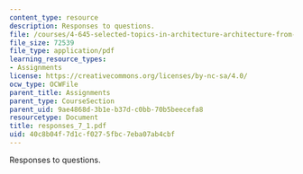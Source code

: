 ```yaml
---
content_type: resource
description: Responses to questions.
file: /courses/4-645-selected-topics-in-architecture-architecture-from-1750-to-the-present-fall-2004/40c8b04f7d1cf0275fbc7eba07ab4cbf_responses_7_1.pdf
file_size: 72539
file_type: application/pdf
learning_resource_types:
- Assignments
license: https://creativecommons.org/licenses/by-nc-sa/4.0/
ocw_type: OCWFile
parent_title: Assignments
parent_type: CourseSection
parent_uid: 9ae4868d-3b1e-b37d-c0bb-70b5beecefa8
resourcetype: Document
title: responses_7_1.pdf
uid: 40c8b04f-7d1c-f027-5fbc-7eba07ab4cbf
---
```

Responses to questions.